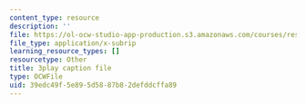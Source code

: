 ```yaml
---
content_type: resource
description: ''
file: https://ol-ocw-studio-app-production.s3.amazonaws.com/courses/res-18-009-learn-differential-equations-up-close-with-gilbert-strang-and-cleve-moler-fall-2015/39edc49f5e895d5887b82defddcffa89_iVlHPDER0FA.vtt
file_type: application/x-subrip
learning_resource_types: []
resourcetype: Other
title: 3play caption file
type: OCWFile
uid: 39edc49f-5e89-5d58-87b8-2defddcffa89
---
```

